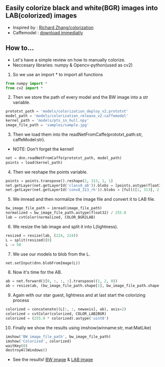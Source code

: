 ## Easily colorize black and white(BGR) images into LAB(colorized) images
- Inspired by : [Richard Zhang/colorization](https://github.com/richzhang/colorization.git)
- Caffemodel : [download immediatly](https://www.youtube.com/redirect?event=video_description&redir_token=QUFFLUhqa0lvZ3Z5VWhOZVJwTGtxbkdRd1lzMUJHS3dvd3xBQ3Jtc0tuVl9ZbGtmRlRkaXRINkNtSDVpSTZzZEN0bWdZaGlsc3Fyb2JnLWxzN1NSd1ROd2R1cXdQVG9mM1lKT0VaM2JORFV5cWdJZklpaHJlSmdxOGdiN185N0RNVTJzSllHZXBZVnhVdzFNejRxdWtiUzNncw&q=https%3A%2F%2Fwww.dropbox.com%2Fs%2Fdx0qvhhp5hbcx7z%2Fcolorization_release_v2.caffemodel%3Fdl%3D1&v=gAmskBNz_Vc)
## How to...
- Let's have a simple review on how to manually colorize.
- Neccesary libraries: numpy & Opencv-python(used as cv2)
1. So we use an import * to import all functions
```python
from numpy import *
from cv2 import *
```
2. Then we store the path of every model and the BW image into a str variable.
```python
prototxt_path = 'models/colorization_deploy_v2.prototxt'
model_path = 'models/colorization_release_v2.caffemodel'    
kernel_path = 'models/pts_in_hull.npy'
image_file_path = 'samples/sample.jpg'
```
3. Then we load them into the readNetFromCaffe(prototxt_path:str, caffeModel:str).
- NOTE: Don't forget the kernel!
```python
net = dnn.readNetFromCaffe(prototxt_path, model_path)
points = load(kernel_path)
```
4. Then we reshape the points variable.
```python
points = points.transpose().reshape(2, 313, 1, 1)
net.getLayer(net.getLayerId('class8_ab')).blobs = [points.astype(float32)]
net.getLayer(net.getLayerId('conv8_313_rh')).blobs = [full([1, 313], 2.686, dtype='float32')]
```
5. We imread and then normalize the image file and convert it to LAB file.
```python
bw_image_file_path = imread(image_file_path)
normalized = bw_image_file_path.astype(float32) / 255.0
lab = cvtColor(normalized, COLOR_BGR2LAB)
```
6. We resize the lab image and split it into L(lightness).
```python
resized = resize(lab, (224, 224))
L = split(resized)[0]
L -= 50
```
7. We use our models to blob from the L.
```python
net.setInput(dnn.blobFromImage(L))
```
8. Now it's time for the AB.
```python
ab = net.forward()[0, :, :, :].transpose((1, 2, 0))
ab = resize(ab, (bw_image_file_path.shape[1], bw_image_file_path.shape[0]))
```
9. Again with our star guest, lightness and at last start the colorizing process
```python
colorized = concatenate((L[:, :, newaxis], ab), axis=2)
colorized = cvtColor(colorized, COLOR_LAB2BGR)
colorized = (255.0 * colorized).astype('uint8')
```
10. Finally we show the results using imshow(winname:str, mat:MatLike)
```python
imshow('BW image_file_path', bw_image_file_path)
imshow('Colorized', colorized)
waitKey(0)
destroyAllWindows()
```
- See the results!
[BW image](https://github.com/RadinFard/Colorization-models/blob/62c624fd13a293d531615dea8ecc0c790f6bb30f/sample_of_BW.png) & [LAB image](https://github.com/RadinFard/Colorization-models/blob/62c624fd13a293d531615dea8ecc0c790f6bb30f/sample_of_colorized.png)
